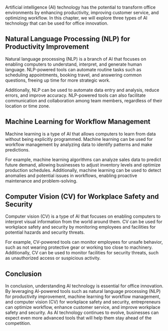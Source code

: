 
Artificial intelligence (AI) technology has the potential to transform office environments by enhancing productivity, improving customer service, and optimizing workflow. In this chapter, we will explore three types of AI technology that can be used for office innovation.

Natural Language Processing (NLP) for Productivity Improvement
--------------------------------------------------------------

Natural language processing (NLP) is a branch of AI that focuses on enabling computers to understand, interpret, and generate human language. NLP-powered tools can automate routine tasks such as scheduling appointments, booking travel, and answering common questions, freeing up time for more strategic work.

Additionally, NLP can be used to automate data entry and analysis, reduce errors, and improve accuracy. NLP-powered tools can also facilitate communication and collaboration among team members, regardless of their location or time zone.

Machine Learning for Workflow Management
----------------------------------------

Machine learning is a type of AI that allows computers to learn from data without being explicitly programmed. Machine learning can be used for workflow management by analyzing data to identify patterns and make predictions.

For example, machine learning algorithms can analyze sales data to predict future demand, allowing businesses to adjust inventory levels and optimize production schedules. Additionally, machine learning can be used to detect anomalies and potential issues in workflows, enabling proactive maintenance and problem-solving.

Computer Vision (CV) for Workplace Safety and Security
------------------------------------------------------

Computer vision (CV) is a type of AI that focuses on enabling computers to interpret visual information from the world around them. CV can be used for workplace safety and security by monitoring employees and facilities for potential hazards and security threats.

For example, CV-powered tools can monitor employees for unsafe behavior, such as not wearing protective gear or working too close to machinery. Additionally, CV can be used to monitor facilities for security threats, such as unauthorized access or suspicious activity.

Conclusion
----------

In conclusion, understanding AI technology is essential for office innovation. By leveraging AI-powered tools such as natural language processing (NLP) for productivity improvement, machine learning for workflow management, and computer vision (CV) for workplace safety and security, entrepreneurs can optimize workflow, enhance customer service, and improve workplace safety and security. As AI technology continues to evolve, businesses can expect even more advanced tools that will help them stay ahead of the competition.
